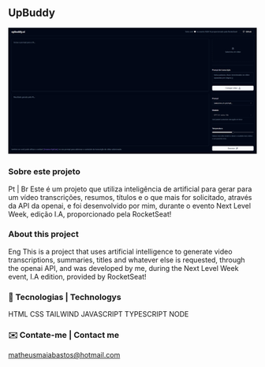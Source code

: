 ## UpBuddy
![Project preview](Preview.png)

### Sobre este projeto

Pt | Br
Este é um projeto que utiliza inteligência de artificial para gerar para um vídeo transcrições, resumos, títulos e o que mais for solicitado, através da API da openai, e foi desenvolvido por mim, durante o evento Next Level Week, edição I.A, proporcionado pela RocketSeat!

### About this project

Eng
This is a project that uses artificial intelligence to generate video transcriptions, summaries, titles and whatever else is requested, through the openai API, and was developed by me, during the Next Level Week event, I.A edition, provided by RocketSeat!

### 📡 Tecnologias | Technologys 

HTML CSS TAILWIND JAVASCRIPT TYPESCRIPT NODE 

### ✉️ Contate-me | Contact me 
matheusmaiabastos@hotmail.com
